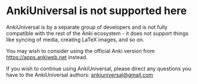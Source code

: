 # AnkiUniversal is not supported here

AnkiUniversal is by a separate group of developers and is not fully compatible with the rest of the Anki ecosystem - it does not support things like syncing of media, creating LaTeX images, and so on.

You may wish to consider using the official Anki version from <https://apps.ankiweb.net> instead.

If you wish to continue using AnkiUniversal, please direct any questions you have to the AnkiUniversal authors: ankiuniversal@gmail.com